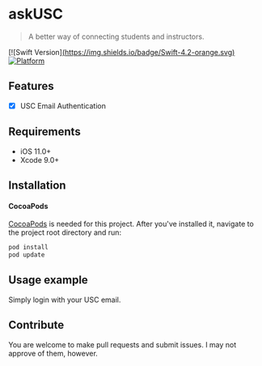 # askUSC
> A better way of connecting students and instructors.

[![Swift Version][(https://img.shields.io/badge/Swift-4.2-orange.svg)][swift-url]
[![Platform](https://img.shields.io/cocoapods/p/LFAlertController.svg?style=flat)]()

## Features

- [x] USC Email Authentication

## Requirements

- iOS 11.0+
- Xcode 9.0+

## Installation

#### CocoaPods
[CocoaPods](http://cocoapods.org/) is needed for this project. After you've installed it, navigate to the project root directory and run:

```ruby
pod install
pod update
```

## Usage example

Simply login with your USC email.

## Contribute

You are welcome to make pull requests and submit issues. I may not approve of them, however.

[swift-image]:https://img.shields.io/badge/swift-3.0-orange.svg
[swift-url]: https://swift.org/

